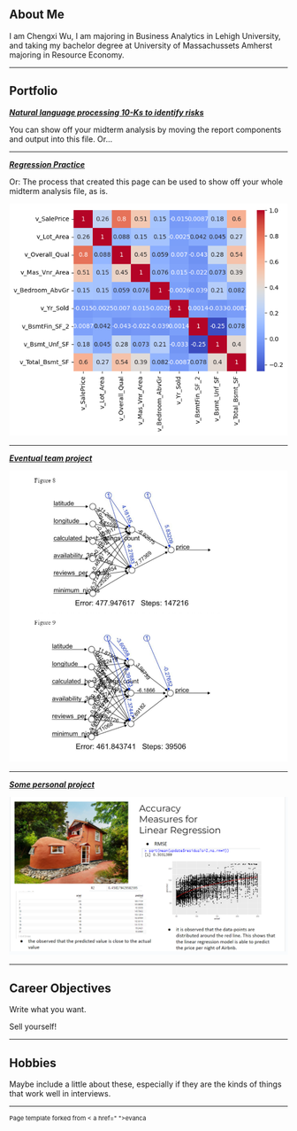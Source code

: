 ## About Me

I am Chengxi Wu, I am majoring in Business Analytics in Lehigh University, and taking my bachelor degree at University of Massachussets Amherst majoring in Resource Economy.



---

## Portfolio

<!-- You can link to other websites, PDFs in this repo, and other pages in this repo -->

_**[Natural language processing 10-Ks to identify risks](Report.md)**_

You can show off your midterm analysis by moving the report components and output into this file. Or...



---

_**[Regression Practice](regression/regression.md)**_

Or: The process that created this page can be used to show off your whole midterm analysis file, as is.

<img src="regression/output_6_0.png?raw=true"/>

---

_**[Eventual team project](https://donbowen.github.io/teamproject/)**_

<img src="images/Screenshot 2023-04-03 164459.png?raw=true"/>

---

_**[Some personal project](/pdf/sample_presentation.pdf)**_

<img src="images/Screenshot 2023-04-03 164702.png?raw=true"/>

---

## Career Objectives

Write what you want. 

Sell yourself!

---

## Hobbies

Maybe include a little about these, especially if they are the kinds of things that work well in interviews.

---
<p style="font-size:11px">Page template forked from < a href=" ">evanca</ a></p >
<!-- Remove above link if you don't want to attibute -->




